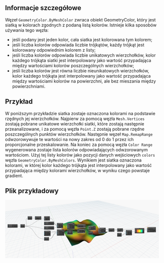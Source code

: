 ## Informacje szczegółowe
Węzeł `GeometryColor.ByMeshColor` zwraca obiekt GeometryColor, który jest siatką w kolorach zgodnych z podaną listą kolorów. Istnieje kilka sposobów używania tego węzła:

- jeśli podany jest jeden kolor, cała siatka jest kolorowana tym kolorem;
- jeśli liczba kolorów odpowiada liczbie trójkątów, każdy trójkąt jest kolorowany odpowiednim kolorem z listy;
- jeśli liczba kolorów odpowiada liczbie unikatowych wierzchołków, kolor każdego trójkąta siatki jest interpolowany jako wartość przypadająca między wartościami kolorów poszczególnych wierzchołków;
- jeśli liczba kolorów jest równa liczbie nieunikatowych wierzchołków, kolor każdego trójkąta jest interpolowany jako wartość przypadająca między wartościami kolorów na powierzchni, ale bez mieszania między powierzchniami.

## Przykład

W poniższym przykładzie siatka zostaje oznaczona kolorami na podstawie rzędnych jej wierzchołków. Najpierw za pomocą węzła `Mesh.Vertices` zostają pobrane unikatowe wierzchołki siatki, które zostają następnie przeanalizowane, i za pomocą węzła `Point.Z` zostają pobrane rzędne poszczególnych punktów wierzchołków. Następnie węzeł `Map.RemapRange` odwzorowywuje te wartości na nowy zakres od 0 do 1 przez ich proporcjonalne przeskalowanie. Na koniec za pomocą węzła `Color Range` wygenerowana zostaje lista kolorów odpowiadających odwzorowanym wartościom. Użyj tej listy kolorów jako pozycji danych wejściowych `colors` węzła `GeometryColor.ByMeshColors`. Wynikiem jest siatka oznaczona kolorami, w której kolor każdego trójkąta jest interpolowany jako wartość przypadająca między kolorami wierzchołków, w wyniku czego powstaje gradient.

## Plik przykładowy

![Example](./Modifiers.GeometryColor.ByMeshColors_img.jpg)

